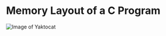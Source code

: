 # Memory Layout of a C Program

![Image of Yaktocat](https://octodex.github.com/images/yaktocat.png)

